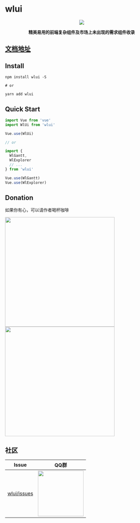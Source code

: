 # wlui

<p align="center">
  <img src="http://wlbase.oss-cn-beijing.aliyuncs.com/wlui-logo.jpg">
</p>

<p align="center">
  <b>精美易用的前端复杂组件及市场上未出现的需求组件收录</b>
</p>

## [文档地址](http://docs.wlui.com.cn/)

## Install
```shell
npm install wlui -S  

# or

yarn add wlui
```

## Quick Start
``` js
import Vue from 'vue'
import WlUi from 'wlui'

Vue.use(WlUi)

// or

import {
  WlGantt,
  WlExplorer
  // ...
} from 'wlui'

Vue.use(WlGantt)
Vue.use(WlExplorer)
```

## Donation
如果你有心，可以请作者喝杯咖啡
<p>
  <img width="360" src="http://wlbase.oss-cn-beijing.aliyuncs.com/apply.jpg">
  <img width="360" src="http://wlbase.oss-cn-beijing.aliyuncs.com/wx.jpg">
</p>

## 社区

| Issue | QQ群 |
| --- | --- | 
| [wlui/issues](https://github.com/wl-ui/wlui/issues) | <img src="http://wlbase.oss-cn-beijing.aliyuncs.com/qq.jpg" width="150" /> |
